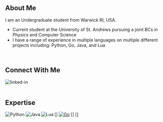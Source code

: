 ## About Me
I am an Undergraduate student from Warwick RI, USA.
- Current student at the University of St. Andrews pursuing a joint BCs in Physics and Computer Science
- I have a range of experience in multiple languages on multiple different projects including: Python, Go, Java, and Lua
<br>

## Connect With Me

[<img align="left" alt="linked-in" src="https://img.shields.io/badge/linkedin-%230077B5.svg?&style=for-the-badge&logo=linkedin&logoColor=white" />](https://www.linkedin.com/in/eric-paliotta-7538821b3/) 
<br>
<br>

## Expertise

[<img align="left" alt="Python" src="https://img.shields.io/badge/-Python-blue?logo=Python&logoColor=white" />]
[![Go](https://img.shields.io/badge/--00ADD8?logo=go&logoColor=ffffff)](https://golang.org/)
[<img align="left" alt="Java" src="https://img.shields.io/badge/-Java-red?logo=Java&logoColor=white" />]
[<img align="left" alt="Lua" src="https://img.shields.io/badge/-Lua-blueviolet?logo=Lua&logoColor=white" />]
<br>
<br>


<!---
ericpaliotta/ericpaliotta is a ✨ special ✨ repository because its `README.md` (this file) appears on your GitHub profile.
You can click the Preview link to take a look at your changes.
--->
